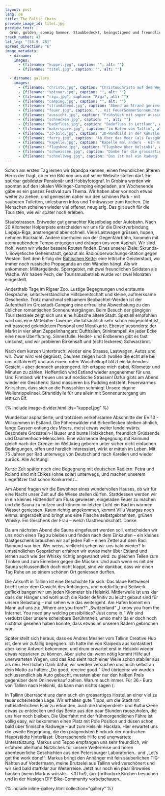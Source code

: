```yaml
---
layout: post
lang: de
title: The Baltic Chain
preview_image_id: titel.jpg
preview_text: |
  Grün, golden, sonnig Sommer. Staubbedeckt, beängstigend und freundlich. Unsere Fahrt durch Lettland. Paradies miM tücken. Unerwartete, tolle Begegnungen in Estland und eine Einführung in nordische Kreativkultur. Zurück im Frühling.
track_number: 43
lat_lng: "[58.9, 25]"
spread_direction: "E"
image_metadata:
  - dirname:
    images:
      - {filename: "kuppel.jpg", caption: "", alt: ""}
      - {filename: "titel.jpg", caption: "", alt: ""}

  - dirname: gallery
    images:
      - {filename: "christo.jpg", caption: "Christo&Christo auf dem Weg nach Riga", alt: ""}
      - {filename: "spinner.jpg", caption: "", alt: ""}
      - {filename: "riga.jpg", caption: "Riga", alt: ""}
      - {filename: "camping.jpg", caption: "", alt: ""}
      - {filename: "strandabend.jpg", caption: "Abend am Strand geniessen ..", alt: ""}
      - {filename: "feuer.jpg", caption: ".. mit FeuerSommerSonnenuntergang", alt: ""}
      - {filename: "aussicht.jpg", caption: "Frühstück mit super Aussicht", alt: ""}
      - {filename: "schnecken.jpg", caption: "", alt: ""}
      - {filename: "badefluss.jpg", caption: "Badefluss in Lettland", alt: ""}
      - {filename: "makerspace.jpg", caption: "im Hafen von Tallin", alt: ""}
      - {filename: "3d-bild.jpg", caption: "3D-Wandbild in der Künstlerstadt", alt: ""}
      - {filename: "ferry.jpg", caption: "Ab über das Meer (als Fussgänger-'Auto')", alt: ""}
      - {filename: "kapelle.jpg", caption: "Kapelle mal anders - ein magischer Ort", alt: ""}
      - {filename: "flugshow.jpg", caption: "Flugshow über Helsinki", alt: ""}
      - {filename: "schweissen.jpg", caption: "Danke für die grossartige Hilfe!", alt: ""}
      - {filename: "schnellweg.jpg", caption: "Das ist mal ein Radweg! Auf der alten Eisenbahnspur durchs Stadtzentrum.", alt: ""}
---
```


Schon am ersten Tag lernen wir Grandpa kennen, einen freundlichen älteren Herrn der fragt, ob er ein Bild von uns auf seine Website stellen darf. Ein spürbar gebildeter Pensionär und Hobbyfotograf. In Grobina werden wir spontan auf den lokalen Wikinger-Camping eingeladen, am Wochenende gäbe es ein ganzes Festival zum Thema. Wir haben aber vor noch etwas weiter zu ziehen, und geniessen daher nur den schönen Park - mit sauberen Toiletten, unlesbaren Infos und Trinkwasser zum Kochen. Die Menschen scheinen wieder viel offener, neugierig. Das gilt auch für die Touristen, wie wir später noch erleben.

Staubstrassen. Entweder gut gemachter Kieselbelag oder Autobahn. Nach 20 Kilometer Holperpiste entscheiden wir uns für die Direktverbindung Liepaja-Riga, anstrengend aber schnell. Viele Lastwagen grüssen, hupen, nehmen Rücksicht. Andere überholen von der Gegenfahrbahn, kommen mit atemraubendem Tempo entgegen und drängen uns vom Asphalt. Wir sind froh, wenn wir wieder bessere Routen finden. Eines unserer Ziele: Skrunda-1. Sowjetische Geheimstadt, gebaut als Radioüberwachungs-Station gegen Westen. Seit dem Erfolg der [Baltischen Kette](https://de.wikipedia.org/wiki/Baltischer_Weg): eine lettische Geisterstadt, wo immer noch russische Propaganda an den Wänden hängt. Als wir ankommen: Militärgelände. Sperrgebiet, mit zwei freundlichen Soldaten als Wache. Wir haben Pech, der Tourismusbetrieb wurde vor zwei Monaten eingestellt.

Anderthalb Tage im Rigaer Zoo. Lustige Begegnungen und erstaunte Gespräche, selbstverständliche Hilfsbereitschaft und kleine, aufmerksame Geschenke. Trotz manchmal seltsamem Beobachtet-Werden ist der Aufenthalt im Grosstadt-Camping eine erfreuliche Abwechslung zu den üblichen romantischen Sonnenuntergängen. Beim Besuch der gängigen Touristenziele zeigt sich uns eine hübsche ältere Stadt. Speziell empfohlen wird uns eine Mittelalter-Taverne, die tatsächlich sehr schön eingerichtet ist, mit passend gekleidetem Personal und Menükarte. Ebenso besonders: der Markt in vier alten Zeppelinhangars: Dufthallen, Stinktempel! An jeder Ecke eine neue Überflutung. Sinnesfülle. Heidel- und Erdbeeren gibt es fast umsonst, und wir probieren Birkensaft und (echt leckeres) Schwarzbrot.

Nach dem kurzen Unterbruch: wieder eine Strasse, Lastwagen, Autos und wir. Zwar wird viel gegrüsst, Daumen zeigen hoch (wollen die echt alle bei uns mitfahren?) und aus einem roten Wuschelkopf blitzt ein lachendes Gesicht – aber dennoch anstrengend. Ich ertappe mich dabei, Kilometer und Minuten zu zählen. Hoffentlich wird Estland wieder angenehmer für uns. Und Finnland: wir freuen uns auf nordische Strassen! Dafür gibts am Abend wieder ein Geschenk: Sand massieren bis Pudding entsteht. Feuerwarmes Knirschen, dass sich an die Fusssohlen schmiegt Unsere eigene Wellenrippelinsel. Strandidylle für uns allein mit Sonnenuntergang um lettisch Elf. 

{% include image-divider.html ids="kuppel.jpg" %}

Wunderbar asphaltierte, und trotzdem verkehrsarme Abschnitte der EV 13 - Willkommen in Estland. Die Föhrenwälder mit Birkenflecken bleiben ähnlich, lange Gassen entlang des Meers, meist etwas weiter landeinwärts. Besondere Grossstein-Häuser und bunte Holzkirchen, freundlich Grüssende und Daumenhoch-Menschen. Eine wärmende Begegnung mit Raimund gleich nach der Grenze: im Weltkrieg geboren unter sicher nicht einfachen Bedingungen, offen und herzlich interessiert, wirkt er mitten im Leben. Mit 75 Jahren per Rad unterwegs von Deutschland nach Karelien und wieder zurück. Alle Achtung!

Kurze Zeit später noch eine Begegnung mit deutschen Radlern: Petra und Roland sind mit Ebikes (ohne solar) unterwegs, und machen unserem Liegeflitzer fast schon Konkurrenz… 

Am Abend fragen wir die Bewohner eines wundervollen Hauses, ob wir für eine Nacht unser Zelt auf die Wiese stellen dürfen. Stattdessen werden wir in ein kleines Hüttendorf am Fluss gewiesen, eingeladen Feuer zu machen und die Sauna zu nutzen und können im letzten Licht ein Bad im warmen Wasser geniessen. Kaum richtig angekommen, kommt Villu Vaargas noch einmal angeradelt und bringt uns eine Flasche selbstgebrannten, grünen Whisky. Ein Geschenk der Frau – welch Gastfreundschaft. Danke.

Da am nächsten Abend die Sauna eingefeuert werden soll, entscheiden wir uns noch einen Tag zu bleiben und finden nach dem Einkaufen – ein kleines Gastgeschenk brauchen wir auf jeden Fall – einen Zettel auf dem Rad: Raimund war hier. Wer weiss, vielleicht sehen wir uns bald wieder?
In umständlichen Gesprächen erfahren wir etwas mehr über Estland und lernen auch wie der Whisky richtig angewandt wird: zu gleichen Teilen zum Trinken und zum Einreiben gegen die Mücken. Und auch wenn es mit der Sauna schlussendlich doch nicht klappt, sind wir dankbar, dass wir einen Tag Ruhe an so einem schönen Ort geniessen durften.

Die Ankunft in Tallinn ist eine Geschichte für sich. Das blaue Kettwiesel bricht unter dem Gewicht des Anhängers, und notdürftig mit Seilwerk geflickt bangen wir um jeden Kilometer bis Helsinki. Mittlerweile ist uns klar dass der Hänger und wohl auch die Räder definitiv zu leicht gebaut sind für unsere Belastung – mal sehen wie das weitergeht. Am Hafen kommt ein Mann auf uns zu: „Where are you from?“ „Switzerland“ „I know you from the Internet. You need any welding possibilities? Just come in.“ Wir sind verdutzt über unsere scheinbare Berühmtheit, umso mehr da er doch noch nichtmal gesehen haben konnte, dass etwas an unseren Rädern gebrochen war.

Später stellt sich heraus, dass es Andres Mesner vom Tallinn Creative Hub ist, dem wir zufällig begegnen. Ich hatte ihn von Klaipeda aus kontaktiert aber keine Antwort bekommen, und drum erwartet erst in Helsinki wieder etwas reparieren zu können. Aber siehe da: wenn nötig kommt Hilfe auf unerwarteten Wegen, und das Rad sieht nach einer Weile schon stabiler aus als neu. Herzlichen Dank dafür, wir werden versuchen uns auch selbst an dein Motto zu halten: „Do good, receive good.“ Und übrigens: wir wurden schlussendlich als Auto gebucht, mussten aber nur den halben Preis gegenüber dem Onlineverkauf zahlen. Warum auch immer. Für 36.- Euro von Tallinn nach Helsinki, da kann man nichts sagen (:

In Tallinn überrascht uns dann auch ein grossartiges Hostel an einer viel zu teuer scheinenden Lage. Wir erhalten gute Tipps, um die Stadt mit mittelalterlichem Flair zu erkunden, auch die Independent- und Kulturszene etwas zu entdecken und das Beste aus den paar Stunden rauszuholen, die uns hier noch bleiben. Die Überfahrt mit der frühmorgendlichen Fähre ist völlig easy, wir bekommen einen Platz mit Pole Position und düsen schon bald über finnische Radwege – auf zum Helsinki Hacklab. Hier erwartet uns die zweite Begegnung, die den prägendsten Eindruck der nordischen Hauptstädte hinterlässt: Überraschende Hilfe und unerwartete Unterstützung. Markus und Teppo empfangen uns sehr freundlich, wir erfahren allerhand Nützliches für unsere Weiterreise und hören abenteuerliche Geschichten aus den Petersburger Laboratorien.. und „Let‘s get the work done!“: Markus bringt den Anhänger mit fein säuberlichen TIG-Nähten auf Vordermann, meine Brutzelei aus Tallinn wird verschönert und wir sind bald startklar zur Weiterreise. Jetzt nur noch ein paar Brownies backen (wenn Markus wüsste... <3Thx!), (un-)orthodoxe Kirchen besuchen und in der hiesigen DIY-Bike-Community vorbeischauen..

{% include inline-gallery.html collection="gallery" %}